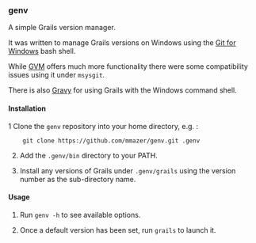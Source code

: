 ### genv

A simple Grails version manager.

It was written to manage Grails versions on Windows using the [Git for Windows](https://msysgit.github.io/) bash shell.

While [GVM](http://gvmtool.net/) offers much more functionality there were some compatibility issues using it under `msysgit`. 

There is also [Gravy](https://github.com/enterprise-grails/gravy) for using Grails with the Windows command shell.

#### Installation

1 Clone the `genv` repository into your home directory, e.g. :

        git clone https://github.com/mmazer/genv.git .genv

2. Add the `.genv/bin`  directory to your PATH.

3. Install any versions of Grails under `.genv/grails` using the version number as the sub-directory name.

#### Usage

1. Run `genv -h` to see available options.

2. Once a default version has been set, run `grails` to launch it.

